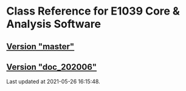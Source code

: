 # Class Reference for E1039 Core & Analysis Software
## [Version "master"](master/)
## [Version "doc_202006"](doc_202006/)
Last updated at 2021-05-26 16:15:48.
